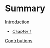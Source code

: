 # Summary

[Introduction](./introduction.md)

- [Chapter 1](./chapter_1.md)

[Contributions](./contribution.md)
